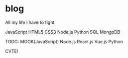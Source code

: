 # blog
All my life I have to fight


JavaScript
HTML5
CSS3
Node.js
Python
SQL
MongoDB


TODO:
MOOK(JavaScript)
Node.js
React.js
Vue.js
Python

CVTE!